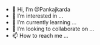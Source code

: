 - 👋 Hi, I’m @Pankajkarda
- 👀 I’m interested in ...
- 🌱 I’m currently learning ...
- 💞️ I’m looking to collaborate on ...
- 📫 How to reach me ...

<!---
Pankajkarda/Pankajkarda is a ✨ special ✨ repository because its `README.md` (this file) appears on your GitHub profile.
You can click the Preview link to take a look at your changes.
--->
